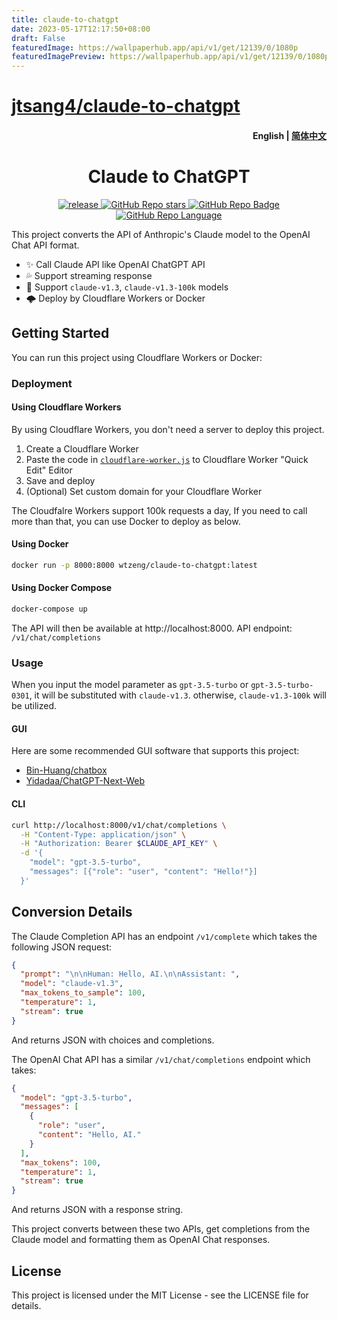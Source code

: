 ```yaml
---
title: claude-to-chatgpt
date: 2023-05-17T12:17:50+08:00
draft: False
featuredImage: https://wallpaperhub.app/api/v1/get/12139/0/1080p
featuredImagePreview: https://wallpaperhub.app/api/v1/get/12139/0/1080p
---
```


# [jtsang4/claude-to-chatgpt](https://github.com/jtsang4/claude-to-chatgpt)

<h4 align="right">
  <strong>English</strong> | <a href="https://github.com/jtsang4/claude-to-chatgpt/blob/main/README_CN.md">简体中文</a>
</h4>

<div>
  <h1 align="center">Claude to ChatGPT</h1>
  <p align="center">
    <a href="https://github.com/jtsang4/claude-to-chatgpt/releases" target="_blank">
        <img src="https://github.com/jtsang4/claude-to-chatgpt/actions/workflows/docker.yaml/badge.svg" alt="release">
    </a>
    <a href="https://github.com/jtsang4/claude-to-chatgpt/releases">
        <img alt="GitHub Repo stars" src="https://img.shields.io/github/stars/jtsang4/claude-to-chatgpt?style=flat">
    </a>
    <a href="https://github.com/jtsang4/claude-to-chatgpt/releases">
        <img alt="GitHub Repo Badge" src="https://img.shields.io/badge/anthropic-claude-orange?style=flat">
    </a>
    <a href="https://github.com/jtsang4/claude-to-chatgpt/releases">
        <img alt="GitHub Repo Language" src="https://img.shields.io/badge/langurage-js/py-brightgreen?style=flat&color=blue">
    </a>
  </p>
</div>

This project converts the API of Anthropic's Claude model to the OpenAI Chat API format.

* ✨ Call Claude API like OpenAI ChatGPT API
* 💦 Support streaming response
* 🐻 Support `claude-v1.3`, `claude-v1.3-100k` models
* 🌩️ Deploy by Cloudflare Workers or Docker

## Getting Started

You can run this project using Cloudflare Workers or Docker:

### Deployment

#### Using Cloudflare Workers

By using Cloudflare Workers, you don't need a server to deploy this project.

1. Create a Cloudflare Worker
2. Paste the code in [`cloudflare-worker.js`](https://github.com/jtsang4/claude-to-chatgpt/blob/main/cloudflare-worker.js) to Cloudflare Worker "Quick Edit" Editor
3. Save and deploy
4. (Optional) Set custom domain for your Cloudflare Worker

The Cloudfalre Workers support 100k requests a day, If you need to call more than that, you can use Docker to deploy as below.

#### Using Docker

```bash
docker run -p 8000:8000 wtzeng/claude-to-chatgpt:latest
```

#### Using Docker Compose

```bash
docker-compose up
```


The API will then be available at http://localhost:8000. API endpoint: `/v1/chat/completions`

### Usage

When you input the model parameter as `gpt-3.5-turbo` or `gpt-3.5-turbo-0301`, it will be substituted with `claude-v1.3`. otherwise, `claude-v1.3-100k` will be utilized.


#### GUI

Here are some recommended GUI software that supports this project:

* [Bin-Huang/chatbox](https://github.com/Bin-Huang/chatbox)
* [Yidadaa/ChatGPT-Next-Web](https://github.com/Yidadaa/ChatGPT-Next-Web)

#### CLI

```bash
curl http://localhost:8000/v1/chat/completions \
  -H "Content-Type: application/json" \
  -H "Authorization: Bearer $CLAUDE_API_KEY" \
  -d '{
    "model": "gpt-3.5-turbo",
    "messages": [{"role": "user", "content": "Hello!"}]
  }'
```

## Conversion Details

The Claude Completion API has an endpoint `/v1/complete` which takes the following JSON request:

```json
{
  "prompt": "\n\nHuman: Hello, AI.\n\nAssistant: ",
  "model": "claude-v1.3",
  "max_tokens_to_sample": 100,
  "temperature": 1,
  "stream": true
}
```


And returns JSON with choices and completions.

The OpenAI Chat API has a similar `/v1/chat/completions` endpoint which takes:

```json
{
  "model": "gpt-3.5-turbo",
  "messages": [
    {
      "role": "user",
      "content": "Hello, AI."
    }
  ],
  "max_tokens": 100,
  "temperature": 1,
  "stream": true
}
```


And returns JSON with a response string.

This project converts between these two APIs, get completions from the Claude model and formatting them as OpenAI Chat responses.

## License

This project is licensed under the MIT License - see the LICENSE file for details.